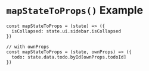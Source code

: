 # `mapStateToProps()` Example

```tsx
const mapStateToProps = (state) => ({
  isCollapsed: state.ui.sidebar.isCollapsed
})

// with ownProps
const mapStateToProps = (state, ownProps) => ({
  todo: state.data.todo.byId[ownProps.todoId]
})
```
